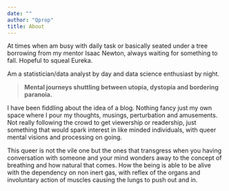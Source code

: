 ```yaml
---
date: ""
author: "Qprop"
title: About
---
```


At times when am busy with daily task or basically seated under a tree borrowing from my mentor Isaac Newton, always waiting for something to fall. Hopeful to squeal Eureka.

Am a statistician/data analyst by day and data science enthusiast by night.

> **Mental journeys shuttling between utopia, dystopia and bordering paranoia.**

I have been fiddling about the idea of a blog. Nothing fancy just my own space where I pour my thoughts, musings, perturbation and amusements. Not really following the crowd to get viewership or readership, just something that would spark interest in like minded individuals, with queer mental visions and processing on going. 

This queer is not the vile one but the ones that transgress when you having conversation with someone and your mind wonders away to the concept of breathing and how natural that comes. How the being is able to be alive with the dependency on non inert gas, with reflex of the organs and involuntary action of muscles causing the lungs to push out and in.


